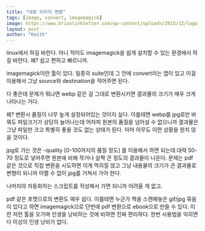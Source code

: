 ```yaml
---
title: "대량 이미지 변환"
tags: [image, convert, imagemagick]
image: https://www.brianlinkletter.com/wp-content/uploads/2015/12/logo_liquid-60.gif
layout: post
author: "Keith"
---
```


linux에서 하길 바란다. 아니 적어도 imagemagick을 쉽게 설치할 수 있는 환경에서 하길 바란다. 왜? 쉽고 편하고 빠르니까.

imagemagick이란 툴이 있다. 일종의 suite인데 그 안에 convert라는 앱이 있고 이걸 이용해서 그냥 source와 destination을 적어주면 된다.

다 좋은데 문제가 뭐냐면 webp 같은 걸 그대로 변환시키면 결과물의 크기가 매우 크게 나타나는 거다.

왜? 변환시 품질이 너무 높게 설정되어있는 것이지 싶다. 이를테면 webp를 jpg로만 바꿔도 파일크기가 상당히 늘어나는데 어차피 원본의 품질을 넘어설 수 없으니까 결과물은 그냥 파일만 크고 특별히 좋을 것도 없는 상태가 된다. 아마 아무도 이런 상황을 원치 않을 것이다.

jpg로 가는 것은 -quality [0-100까지의 품질 정도] 를 이용해서 하면 되는데 대략 50-70 정도로 넣어주면 원본에 비해 작거나 살짝 큰 정도의 결과물이 나온다. 문제는 pdf 같은 것으로 직접 변환을 시도하면 이게 먹히질 않고 그냥 내용물의 크기가 큰 결과물로 변형이 되니까 어쩔 수 없이 jpg를 거쳐서 가야 한다. 

나머지야 자동화하는 스크립트를 작성해서 가면 되니까 어려울 게 없고.

pdf 같은 포멧으로의 변환도 매우 쉽다. 이를테면 누군가 책을 스캔해놓은 gif/jpg 묶음이 있다고 하면 imagemagick으로 단번에 pdf 변환으로 ebook으로 만들 수 있다. 이런 저런 툴을 오가며 인생을 낭비하는 것에 비하면 진짜 편리하다. 한번 사용법을 익히면 다 이상의 인생 낭비가 없다. 


